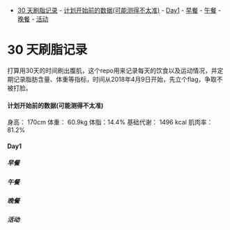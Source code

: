 <!-- TOC depthFrom:1 depthTo:6 withLinks:1 updateOnSave:1 orderedList:0 -->

- [30 天刷脂记录](#30-天刷脂记录)
			- [计划开始前的数据(可能测得不太准)](#计划开始前的数据可能测得不太准)
			- [Day1](#day1)
				- [早餐](#早餐)
				- [午餐](#午餐)
				- [晚餐](#晚餐)
				- [活动](#活动)

<!-- /TOC -->

# 30 天刷脂记录
打算用30天的时间刷出腹肌，这个repo用来记录每天的饮食以及运动情况，并定期记录脂肪含量、体重等指标，时间从2018年4月9日开始，先立个flag，争取不被打脸。

#### 计划开始前的数据(可能测得不太准)
身高： 170cm
体重： 60.9kg
体脂：14.4%
基础代谢： 1496 kcal
肌肉率： 81.2%
#### Day1
##### 早餐
##### 午餐
##### 晚餐
##### 活动
